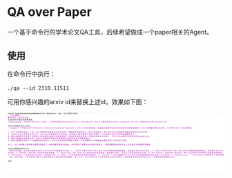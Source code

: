 # QA over Paper

一个基于命令行的学术论文QA工具，后续希望做成一个paper相关的Agent。

## 使用

在命令行中执行：

`./qa --id 2310.11511`

可用你感兴趣的arxiv id来替换上述id，效果如下图：

![demo](./assets/demo.png)